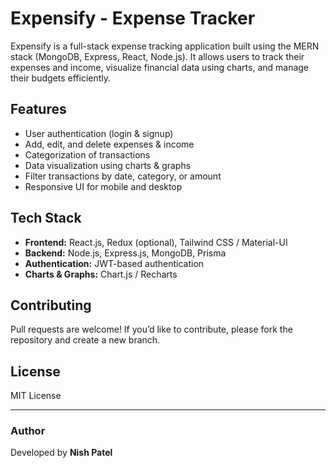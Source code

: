 # Expensify - Expense Tracker

Expensify is a full-stack expense tracking application built using the MERN stack (MongoDB, Express, React, Node.js). It allows users to track their expenses and income, visualize financial data using charts, and manage their budgets efficiently.

## Features
- User authentication (login & signup)
- Add, edit, and delete expenses & income
- Categorization of transactions
- Data visualization using charts & graphs
- Filter transactions by date, category, or amount
- Responsive UI for mobile and desktop

## Tech Stack
- **Frontend:** React.js, Redux (optional), Tailwind CSS / Material-UI
- **Backend:** Node.js, Express.js, MongoDB, Prisma
- **Authentication:** JWT-based authentication
- **Charts & Graphs:** Chart.js / Recharts

## Contributing
Pull requests are welcome! If you’d like to contribute, please fork the repository and create a new branch.

## License
MIT License

---
### Author
Developed by **Nish Patel**


